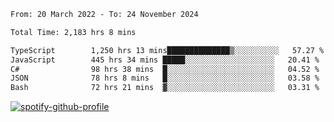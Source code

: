 <!--START_SECTION:waka-->

```txt
From: 20 March 2022 - To: 24 November 2024

Total Time: 2,183 hrs 8 mins

TypeScript        1,250 hrs 13 mins██████████████▒░░░░░░░░░░   57.27 %
JavaScript        445 hrs 34 mins █████░░░░░░░░░░░░░░░░░░░░   20.41 %
C#                98 hrs 38 mins  █░░░░░░░░░░░░░░░░░░░░░░░░   04.52 %
JSON              78 hrs 8 mins   █░░░░░░░░░░░░░░░░░░░░░░░░   03.58 %
Bash              72 hrs 21 mins  ▓░░░░░░░░░░░░░░░░░░░░░░░░   03.31 %
```

<!--END_SECTION:waka-->
[![spotify-github-profile](https://spotify-github-profile.vercel.app/api/view?uid=c00zprrvy9xiloa9qnco3hmng&cover_image=true&theme=novatorem&show_offline=false&background_color=121212&bar_color=53b14f&bar_color_cover=false)](https://spotify-github-profile.vercel.app/api/view?uid=c00zprrvy9xiloa9qnco3hmng&redirect=true)



